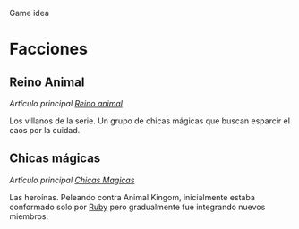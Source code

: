 Game idea


# Facciones

## Reino Animal
_Artículo principal [Reino animal](Personajes/Reino%20animal.md)_

Los villanos de la serie.
Un grupo de chicas mágicas que buscan esparcir el caos por la cuidad.

## Chicas mágicas
_Artículo principal [Chicas Magicas](Personajes/Chicas%20Magicas.md)_

Las heroínas.
Peleando contra Animal Kingom, inicialmente estaba conformado solo por [Ruby](Personajes/Ruby.md) pero gradualmente fue integrando nuevos miembros.